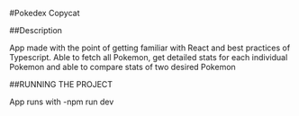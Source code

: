 #Pokedex Copycat

##Description

App made with the point of getting familiar with React and best practices of Typescript.
Able to fetch all Pokemon, get detailed stats for each individual Pokemon and able to compare stats of two desired Pokemon

##RUNNING THE PROJECT

App runs with -npm run dev
